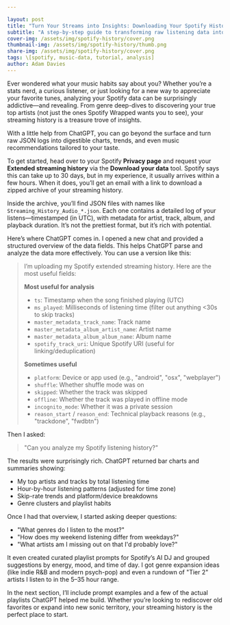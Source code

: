 ```yaml
---

layout: post
title: "Turn Your Streams into Insights: Downloading Your Spotify History & Analyzing It with ChatGPT"
subtitle: "A step-by-step guide to transforming raw listening data into meaningful patterns"
cover-img: /assets/img/spotify-history/cover.png
thumbnail-img: /assets/img/spotify-history/thumb.png
share-img: /assets/img/spotify-history/cover.png
tags: \[spotify, music-data, tutorial, analysis]
author: Adam Davies
---
```



Ever wondered what your music habits say about you? Whether you’re a stats nerd, a curious listener, or just looking for a new way to appreciate your favorite tunes, analyzing your Spotify data can be surprisingly addictive—and revealing. From genre deep-dives to discovering your true top artists (not just the ones Spotify Wrapped wants you to see), your streaming history is a treasure trove of insights.

With a little help from ChatGPT, you can go beyond the surface and turn raw JSON logs into digestible charts, trends, and even music recommendations tailored to your taste.

To get started, head over to your Spotify **Privacy page** and request your **Extended streaming history** via the **Download your data** tool. Spotify says this can take up to 30 days, but in my experience, it usually arrives within a few hours. When it does, you’ll get an email with a link to download a zipped archive of your streaming history.

Inside the archive, you’ll find JSON files with names like `Streaming_History_Audio_*.json`. Each one contains a detailed log of your listens—timestamped (in UTC), with metadata for artist, track, album, and playback duration. It’s not the prettiest format, but it’s rich with potential.

Here’s where ChatGPT comes in. I opened a new chat and provided a structured overview of the data fields. This helps ChatGPT parse and analyze the data more effectively. You can use a version like this:

> I’m uploading my Spotify extended streaming history. Here are the most useful fields:
>
> **Most useful for analysis**
>
> * `ts`: Timestamp when the song finished playing (UTC)
> * `ms_played`: Milliseconds of listening time (filter out anything <30s to skip tracks)
> * `master_metadata_track_name`: Track name
> * `master_metadata_album_artist_name`: Artist name
> * `master_metadata_album_album_name`: Album name
> * `spotify_track_uri`: Unique Spotify URI (useful for linking/deduplication)
>
> **Sometimes useful**
>
> * `platform`: Device or app used (e.g., "android", "osx", "webplayer")
> * `shuffle`: Whether shuffle mode was on
> * `skipped`: Whether the track was skipped
> * `offline`: Whether the track was played in offline mode
> * `incognito_mode`: Whether it was a private session
> * `reason_start` / `reason_end`: Technical playback reasons (e.g., "trackdone", "fwdbtn")

Then I asked:

> "Can you analyze my Spotify listening history?"

The results were surprisingly rich. ChatGPT returned bar charts and summaries showing:

* My top artists and tracks by total listening time
* Hour-by-hour listening patterns (adjusted for time zone)
* Skip-rate trends and platform/device breakdowns
* Genre clusters and playlist habits

Once I had that overview, I started asking deeper questions:

* "What genres do I listen to the most?"
* "How does my weekend listening differ from weekdays?"
* "What artists am I missing out on that I'd probably love?"

It even created curated playlist prompts for Spotify’s AI DJ and grouped suggestions by energy, mood, and time of day. I got genre expansion ideas (like indie R\&B and modern psych-pop) and even a rundown of "Tier 2" artists I listen to in the 5–35 hour range.

In the next section, I’ll include prompt examples and a few of the actual playlists ChatGPT helped me build. Whether you’re looking to rediscover old favorites or expand into new sonic territory, your streaming history is the perfect place to start.
